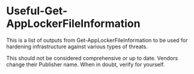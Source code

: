 # Useful-Get-AppLockerFileInformation

This is a list of outputs from Get-AppLockerFileInformation to be used for hardening infrastructure against various types of threats.  

This should not be considered comprehensive or up to date.  Vendors change their Publisher name.  When in doubt, verify for yourself.

